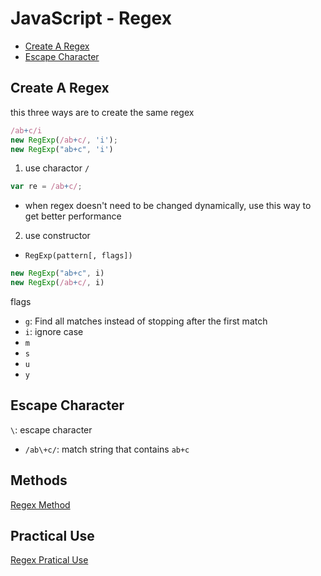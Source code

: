 # JavaScript - Regex

- [Create A Regex](#create-a-regex)
- [Escape Character](#escape-character)

## Create A Regex

this three ways are to create the same regex

```js
/ab+c/i
new RegExp(/ab+c/, 'i');
new RegExp("ab+c", 'i')
```

1. use charactor `/`

```js
var re = /ab+c/;
```

- when regex doesn't need to be changed dynamically, use this way to get better performance

2. use constructor

- `RegExp(pattern[, flags])`

```js
new RegExp("ab+c", i)
new RegExp(/ab+c/, i)
```

flags

- `g`: Find all matches instead of stopping after the first match
- `i`: ignore case
- `m`
- `s`
- `u`
- `y`

## Escape Character

`\`: escape character

- `/ab\+c/`: match string that contains `ab+c`

## Methods

[Regex Method](javascript-regex-method.md)

## Practical Use

[Regex Pratical Use](javascript-regex-practical-use.md)
